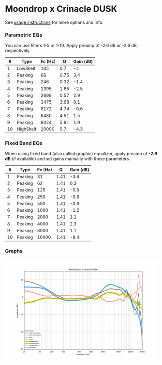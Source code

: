 # Moondrop x Crinacle DUSK
See [usage instructions](https://github.com/jaakkopasanen/AutoEq#usage) for more options and info.

### Parametric EQs
You can use filters 1-5 or 1-10. Apply preamp of -2.6 dB or -2.6 dB, respectively.

|   # | Type      |   Fc (Hz) |    Q |   Gain (dB) |
|-----|-----------|-----------|------|-------------|
|   1 | LowShelf  |       105 | 0.7  |        -4   |
|   2 | Peaking   |        66 | 0.75 |         3.4 |
|   3 | Peaking   |       246 | 0.32 |        -1.4 |
|   4 | Peaking   |      1395 | 1.65 |        -2.5 |
|   5 | Peaking   |      2699 | 0.57 |         2.9 |
|   6 | Peaking   |      3475 | 3.68 |         0.1 |
|   7 | Peaking   |      5172 | 4.74 |        -0.6 |
|   8 | Peaking   |      6480 | 4.51 |         1.5 |
|   9 | Peaking   |      9024 | 5.81 |         1.9 |
|  10 | HighShelf |     10000 | 0.7  |        -4.3 |

### Fixed Band EQs
When using fixed band (also called graphic) equalizer, apply preamp of **-2.6 dB** (if available) and set gains manually with these parameters.

|   # | Type    |   Fc (Hz) |    Q |   Gain (dB) |
|-----|---------|-----------|------|-------------|
|   1 | Peaking |        31 | 1.41 |        -3.6 |
|   2 | Peaking |        62 | 1.41 |         0.3 |
|   3 | Peaking |       125 | 1.41 |        -0.8 |
|   4 | Peaking |       250 | 1.41 |        -0.8 |
|   5 | Peaking |       500 | 1.41 |        -0.6 |
|   6 | Peaking |      1000 | 1.41 |        -1.2 |
|   7 | Peaking |      2000 | 1.41 |         1.1 |
|   8 | Peaking |      4000 | 1.41 |         2.3 |
|   9 | Peaking |      8000 | 1.41 |         1.1 |
|  10 | Peaking |     16000 | 1.41 |        -8.4 |

### Graphs
![](./Moondrop%20x%20Crinacle%20DUSK.png)
